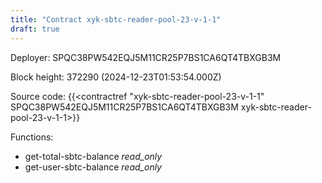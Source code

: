 ```yaml
---
title: "Contract xyk-sbtc-reader-pool-23-v-1-1"
draft: true
---
```

Deployer: SPQC38PW542EQJ5M11CR25P7BS1CA6QT4TBXGB3M


 



Block height: 372290 (2024-12-23T01:53:54.000Z)

Source code: {{<contractref "xyk-sbtc-reader-pool-23-v-1-1" SPQC38PW542EQJ5M11CR25P7BS1CA6QT4TBXGB3M xyk-sbtc-reader-pool-23-v-1-1>}}

Functions:

* get-total-sbtc-balance _read_only_
* get-user-sbtc-balance _read_only_
